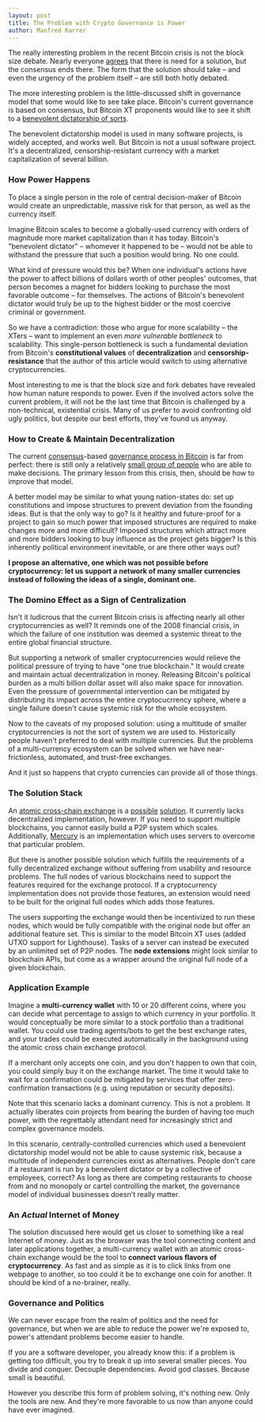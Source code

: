 ```yaml
---
layout: post
title: The Problem with Crypto Governance is Power
author: Manfred Karrer
---
```

The really interesting problem in the recent Bitcoin crisis is not the block size debate. Nearly everyone [agrees][1] that there is need for a solution, but the consensus ends there. The form that the solution should take – and even the urgency of the problem itself – are still both hotly debated.

The more interesting problem is the little-discussed shift in governance model that some would like to see take place. Bitcoin's current governance is based on consensus, but Bitcoin XT proponents would like to see it shift to a [benevolent dictatorship of sorts][2].

The benevolent dictatorship model is used in many software projects, is widely accepted, and works well. But Bitcoin is not a usual software project. It's a decentralized, censorship-resistant currency with a market capitalization of several billion.

### How Power Happens

To place a single person in the role of central decision-maker of Bitcoin would create an unpredictable, massive risk for that person, as well as the currency itself.

Imagine Bitcoin scales to become a globally-used currency with orders of magnitude more market capitalization than it has today. Bitcoin's "benevolent dictator" – whomever it happened to be – would not be able to withstand the pressure that such a position would bring. No one could.

What kind of pressure would this be? When one individual's actions have the power to affect billions of dollars worth of other peoples' outcomes, that person becomes a magnet for bidders looking to purchase the most favorable outcome – for themselves. The actions of Bitcoin's benevolent dictator would truly be up to the highest bidder or the most coercive criminal or government.

So we have a contradiction: those who argue for more scalability – the XTers – want to implement an even _more vulnerable bottleneck_ to scalability. This single-person bottleneck is such a fundamental deviation from Bitcoin's **constitutional values** of **decentralization** and **censorship-resistance** that the author of this article would switch to using alternative cryptocurrencies.

Most interesting to me is that the block size and fork debates have revealed how human nature responds to power. Even if the involved actors solve the current problem, it will not be the last time that Bitcoin is challenged by a non-technical, existential crisis. Many of us prefer to avoid confronting old ugly politics, but despite our best efforts, they've found us anyway.

### How to Create & Maintain Decentralization

The current [consensus][3]-based [governance process in Bitcoin][4] is far from perfect: there is still only a relatively [small group of people][5] who are able to make decisions. The primary lesson from this crisis, then, should be how to improve that model.

A better model may be similar to what young nation-states do: set up constitutions and impose structures to prevent deviation from the founding ideas. But is that the only way to go? Is it healthy and future-proof for a project to gain so much power that imposed structures are required to make changes more and more difficult? Imposed structures which attract more and more bidders looking to buy influence as the project gets bigger? Is this inherently political environment inevitable, or are there other ways out?

**I propose an alternative, one which was not possible before cryptocurrency: let us support a network of many smaller currencies instead of following the ideas of a single, dominant one.**

### The Domino Effect as a Sign of Centralization

Isn't it ludicrous that the current Bitcoin crisis is affecting nearly all other cryptocurrencies as well? It reminds one of the 2008 financial crisis, in which the failure of one institution was deemed a systemic threat to the entire global financial structure.

But supporting a network of smaller cryptocurrencies would relieve the political pressure of trying to have "one true blockchain." It would create and maintain actual decentralization in money. Releasing Bitcoin's political burden as a multi billion dollar asset will also make space for innovation. Even the pressure of governmental intervention can be mitigated by distributing its impact across the entire cryptocucrrency sphere, where a single failure doesn't cause systemic risk for the whole ecosystem.

Now to the caveats of my proposed solution: using a multitude of smaller cryptocurrencies is not the sort of system we are used to. Historically people haven't preferred to deal with multiple currencies. But the problems of a multi-currency ecosystem can be solved when we have near-frictionless, automated, and trust-free exchanges.

And it just so happens that crypto currencies can provide all of those things.

### The Solution Stack

An [atomic cross-chain exchange][6] is a [possible][7] [solution][8]. It currently lacks decentralized implementation, however. If you need to support multiple blockchains, you cannot easily build a P2P system which scales. Additionally, [Mercury][9] is an implementation which uses servers to overcome that particular problem.

But there is another possible solution which fulfills the requirements of a fully decentralized exchange without suffering from usability and resource problems. The full nodes of various blockchains need to support the features required for the exchange protocol. If a cryptocurrency implementation does not provide those features, an extension would need to be built for the original full nodes which adds those features.

The users supporting the exchange would then be incentivized to run these nodes, which would be fully compatible with the original node but offer an additional feature set. This is similar to the model Bitcoin XT uses (added UTXO support for Lighthouse). Tasks of a server can instead be executed by an unlimited set of P2P nodes. The **node extensions** might look similar to blockchain APIs, but come as a wrapper around the original full node of a given blockchain.

### Application Example

Imagine a **multi-currency wallet** with 10 or 20 different coins, where you can decide what percentage to assign to which currency in your portfolio. It would conceptually be more similar to a stock portfolio than a traditional wallet. You could use trading agents/bots to get the best exchange rates, and your trades could be executed automatically in the background using the atomic cross chain exchange protocol.

If a merchant only accepts one coin, and you don't happen to own that coin, you could simply buy it on the exchange market. The time it would take to wait for a confirmation could be mitigated by services that offer zero-confirmation transactions (e.g. using reputation or security deposits).

Note that this scenario lacks a dominant currency. This is not a problem. It actually liberates coin projects from bearing the burden of having too much power, with the regrettably attendant need for increasingly strict and complex governance models.

In this scenario, centrally-controlled currencies which used a benevolent dictatorship model would not be able to cause systemic risk, because a multitude of independent currencies exist as alternatives. People don't care if a restaurant is run by a benevolent dictator or by a collective of employees, correct? As long as there are competing restaurants to choose from and no monopoly or cartel controlling the market, the governance model of individual businesses doesn't really matter.

### An _Actual_ Internet of Money

The solution discussed here would get us closer to something like a real Internet of money. Just as the browser was the tool connecting content and later applications together, a multi-currency wallet with an atomic cross-chain exchange would be the tool to **connect various flavors of cryptocurrency**. As fast and as simple as it is to click links from one webpage to another, so too could it be to exchange one coin for another. It should be kind of a no-brainer, really.

### Governance and Politics

We can never escape from the realm of politics and the need for governance, but when we are able to reduce the power we're exposed to, power's attendant problems become easier to handle.

If you are a software developer, you already know this: if a problem is getting too difficult, you try to break it up into several smaller pieces. You divide and conquer. Decouple dependencies. Avoid god classes. Because small is beautiful.

However you describe this form of problem solving, it's nothing new. Only the tools are new. And they're more favorable to us now than anyone could have ever imagined.

[1]: https://scalingbitcoin.org/
[2]: https://bitcoinxt.software/faq.html#who-is-involved
[3]: https://lists.linuxfoundation.org/pipermail/bitcoin-dev/
[4]: https://github.com/bitcoin/bips/blob/master/bip-0001.mediawiki
[5]: https://bitcoin.org/en/development#coredev
[6]: https://bitcointalk.org/index.php?topic=193281.0
[7]: https://github.com/TierNolan/bips/blob/bip4x/bip-atom.mediawiki
[8]: http://www.coincer.org/2015/01/27/atomic-protocol-1/
[9]: http://mercuryex.com/
